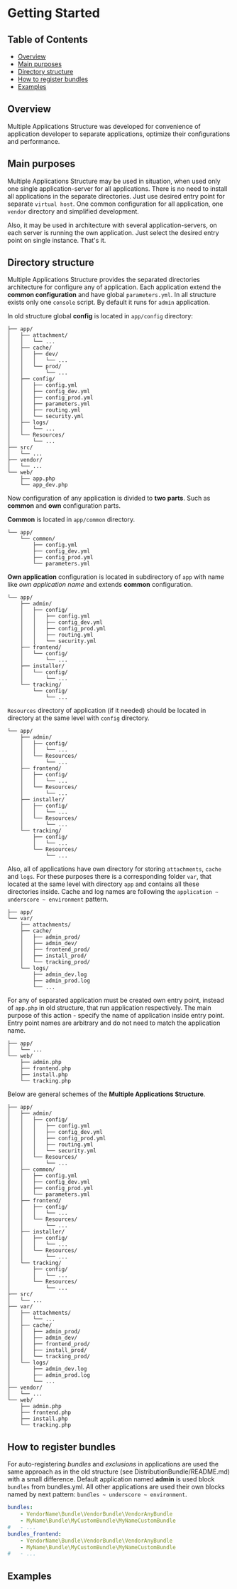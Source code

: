 Getting Started
===============

Table of Contents
-----------------
 - [Overview](#overview)
 - [Main purposes](#main-purposes)
 - [Directory structure](#directory-structure)
 - [How to register bundles](#how-to-register-bundles)
 - [Examples](#examples)

Overview
--------

Multiple Applications Structure was developed for convenience of application developer to separate applications, optimize their configurations and performance.

Main purposes
-------------

Multiple Applications Structure may be used in situation, when used only one single application-server for all applications. There is no need to install all applications in the separate directories. Just use desired entry point for separate `virtual host`.
One common configuration for all application, one `vendor` directory and simplified development.

Also, it may be used in architecture with several application-servers, on each server is running the own application. Just select the desired entry point on single instance. That's it.

Directory structure
-------------------

Multiple Applications Structure provides the separated directories architecture for configure any of application. Each application extend the **common configuration** and have global `parameters.yml`.
In all structure exists only one `console` script. By default it runs for `admin` application.

In old structure global **config** is located in `app/config` directory:
```
├── app/
│   ├── attachment/
│   │   └── ...
│   ├── cache/
│   │   ├── dev/
│   │   │   └── ...
│   │   └── prod/
│   │       └── ...
│   ├── config/
│   │   ├── config.yml
│   │   ├── config_dev.yml
│   │   ├── config_prod.yml
│   │   ├── parameters.yml
│   │   ├── routing.yml
│   │   └── security.yml
│   ├── logs/
│   │   └── ...
│   └── Resources/
│       └── ...
├── src/
│   └── ...
├── vendor/
│   └── ...
└── web/
    ├── app.php
    └── app_dev.php
```

Now configuration of any application is divided to **two parts**. Such as **common** and **own** configuration parts.

**Common** is located in `app/common` directory.
```
└── app/
    └── common/
        ├── config.yml
        ├── config_dev.yml
        ├── config_prod.yml
        └── parameters.yml
```

**Own application** configuration is located in subdirectory of `app` with name like *own application name* and extends **common** configuration.
```
└── app/
    ├── admin/
    │   ├── config/
    │   │   ├── config.yml
    │   │   ├── config_dev.yml
    │   │   ├── config_prod.yml
    │   │   ├── routing.yml
    │   │   └── security.yml
    ├── frontend/
    │   └── config/
    │       └── ...
    ├── installer/
    │   └── config/
    │       └── ...
    └── tracking/
        └── config/
            └── ...
```

`Resources` directory of application (if it needed) should be located in directory at the same level with `config` directory.
```
└── app/
    ├── admin/
    │   ├── config/
    │   │   └── ...
    │   └── Resources/
    │       └── ...
    ├── frontend/
    │   ├── config/
    │   │   └── ...
    │   └── Resources/
    │       └── ...
    ├── installer/
    │   ├── config/
    │   │   └── ...
    │   └── Resources/
    │       └── ...
    └── tracking/
        ├── config/
        │   └── ...
        └── Resources/
            └── ...
```

Also, all of applications have own directory for storing `attachments`, `cache` and `logs`.
For these purposes there is a corresponding folder `var`, that located at the same level with directory `app` and contains all these directories inside.
Cache and log names are following the `application ~ underscore ~ environment` pattern.
```
├── app/
└── var/
    ├── attachments/
    ├── cache/
    │   ├── admin_prod/
    │   ├── admin_dev/
    │   ├── frontend_prod/
    │   ├── install_prod/
    │   └── tracking_prod/
    └── logs/
        ├── admin_dev.log
        ├── admin_prod.log
        └── ...
```

For any of separated application must be created own entry point, instead of `app.php` in old structure, that run application respectively.
The main purpose of this action - specify the name of application inside entry point. Entry point names are arbitrary and do not need to match the application name.
```
├── app/
│   └── ...
└── web/
    ├── admin.php
    ├── frontend.php
    ├── install.php
    └── tracking.php
```

Below are general schemes of the **Multiple Applications Structure**.
```
├── app/
│   ├── admin/
│   │   ├── config/
│   │   │   ├── config.yml
│   │   │   ├── config_dev.yml
│   │   │   ├── config_prod.yml
│   │   │   ├── routing.yml
│   │   │   └── security.yml
│   │   └── Resources/
│   │       └── ...
│   ├── common/
│   │   ├── config.yml
│   │   ├── config_dev.yml
│   │   ├── config_prod.yml
│   │   └── parameters.yml
│   ├── frontend/
│   │   ├── config/
│   │   │   └── ...
│   │   └── Resources/
│   │       └── ...
│   ├── installer/
│   │   ├── config/
│   │   │   └── ...
│   │   └── Resources/
│   │       └── ...
│   └── tracking/
│       ├── config/
│       │   └── ...
│       └── Resources/
│           └── ...
├── src/
│   └── ...
├── var/
│   ├── attachments/
│   │   └── ...
│   ├── cache/
│   │   ├── admin_prod/
│   │   ├── admin_dev/
│   │   ├── frontend_prod/
│   │   ├── install_prod/
│   │   └── tracking_prod/
│   └── logs/
│       ├── admin_dev.log
│       ├── admin_prod.log
│       └── ...
├── vendor/
│   └── ...
└── web/
    ├── admin.php
    ├── frontend.php
    ├── install.php
    └── tracking.php
```

How to register bundles
-----------------------

For auto-registering *bundles* and *exclusions* in applications are used the same approach as in the old structure (see DistributionBundle/README.md) with a small difference.
Default application named **admin** is used block `bundles` from bundles.yml. All other applications are used their own blocks named by next pattern: `bundles ~ underscore ~ environment`.

``` yml
bundles:
    - VendorName\Bundle\VendorBundle\VendorAnyBundle
    - MyName\Bundle\MyCustomBundle\MyNameCustomBundle
#   - ...
bundles_frontend:
    - VendorName\Bundle\VendorBundle\VendorAnyBundle
    - MyName\Bundle\MyCustomBundle\MyNameCustomBundle
#   - ...
```

Examples
--------

